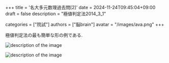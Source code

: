 +++
title = '名大多元数理過去問[2]'
date = 2024-11-24T09:45:04+09:00
draft = false
description = "極値判定法2014_3_1"

categories = ["院試"]
authors = ["脳brain"]
avatar = "/images/ava.png"
+++

極値判定法の最も簡単な形の例である.

![description of the image](/images/2014_3.PNG)

![description of the image](/images/2014_3_1.jpg)